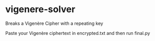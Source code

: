 # vigenere-solver
Breaks a Vigenère Cipher with a repeating key 

Paste your Vigenère ciphertext in encrypted.txt and then run final.py
